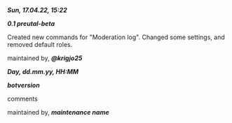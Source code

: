***Sun, 17.04.22, 15:22***

***0.1 preutal-beta***

Created new commands for "Moderation log".
Changed some settings, and removed default roles.

maintained by,
***@krigjo25***

***Day, dd.mm.yy, HH:MM***

***botversion***

comments

maintained by,
***maintenance name***
